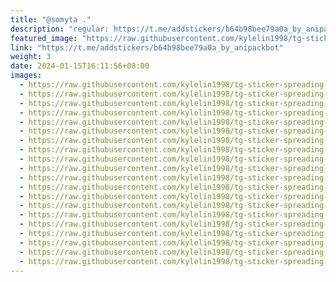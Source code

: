 ```yaml
---
title: "@somyta ."
description: "regular: https://t.me/addstickers/b64b98bee79a0a_by_anipackbot"
featured_image: "https://raw.githubusercontent.com/kylelin1998/tg-sticker-spreading-worldwide-images/main/img/770f1878-a35e-461d-96b9-2a8d257cd1f2.jpg"
link: "https://t.me/addstickers/b64b98bee79a0a_by_anipackbot"
weight: 3
date: 2024-01-15T16:11:56+08:00
images:
  - https://raw.githubusercontent.com/kylelin1998/tg-sticker-spreading-worldwide-images/main/img/770f1878-a35e-461d-96b9-2a8d257cd1f2.jpg
  - https://raw.githubusercontent.com/kylelin1998/tg-sticker-spreading-worldwide-images/main/img/1800218e-fc9e-4cd2-a7fd-e2a55c3699a4.jpg
  - https://raw.githubusercontent.com/kylelin1998/tg-sticker-spreading-worldwide-images/main/img/bc0a4ad7-e2fe-41f9-9e5b-3ffb6c21b0e6.jpg
  - https://raw.githubusercontent.com/kylelin1998/tg-sticker-spreading-worldwide-images/main/img/49d44239-ff70-4cf0-aa02-706ad7a9b0e0.jpg
  - https://raw.githubusercontent.com/kylelin1998/tg-sticker-spreading-worldwide-images/main/img/b287d874-81a0-4764-b8da-af1f4bcf4bc6.jpg
  - https://raw.githubusercontent.com/kylelin1998/tg-sticker-spreading-worldwide-images/main/img/0da29358-c003-43f2-ba3f-1b2de852b3d2.jpg
  - https://raw.githubusercontent.com/kylelin1998/tg-sticker-spreading-worldwide-images/main/img/99983371-282f-472a-8c70-9bee994d9668.jpg
  - https://raw.githubusercontent.com/kylelin1998/tg-sticker-spreading-worldwide-images/main/img/e7c86a10-dd13-4f58-8102-8c733a211643.jpg
  - https://raw.githubusercontent.com/kylelin1998/tg-sticker-spreading-worldwide-images/main/img/ce58a76b-969f-48f9-ba2b-3352fe87c2ad.jpg
  - https://raw.githubusercontent.com/kylelin1998/tg-sticker-spreading-worldwide-images/main/img/c8f3b764-1908-4666-a1a2-d30fa82d4b9a.jpg
  - https://raw.githubusercontent.com/kylelin1998/tg-sticker-spreading-worldwide-images/main/img/c0e7a072-caaf-4951-8e48-727285c5f324.jpg
  - https://raw.githubusercontent.com/kylelin1998/tg-sticker-spreading-worldwide-images/main/img/672a9898-a5c8-4387-a8aa-43f2a0dbd1cb.jpg
  - https://raw.githubusercontent.com/kylelin1998/tg-sticker-spreading-worldwide-images/main/img/da65018c-6f28-4299-b959-620ca86a105b.jpg
  - https://raw.githubusercontent.com/kylelin1998/tg-sticker-spreading-worldwide-images/main/img/6f780e12-39b7-4fe1-b63e-d8da3b594853.jpg
  - https://raw.githubusercontent.com/kylelin1998/tg-sticker-spreading-worldwide-images/main/img/2c08911f-2ac4-4439-8b33-682c42c5d047.jpg
  - https://raw.githubusercontent.com/kylelin1998/tg-sticker-spreading-worldwide-images/main/img/3fff9470-4de9-4169-91a1-9bffb2c92582.jpg
  - https://raw.githubusercontent.com/kylelin1998/tg-sticker-spreading-worldwide-images/main/img/78cd9216-fab9-43e6-96bc-a7598c40d7d0.jpg
  - https://raw.githubusercontent.com/kylelin1998/tg-sticker-spreading-worldwide-images/main/img/083bd762-60e8-44cb-b870-42da639de1a1.jpg
  - https://raw.githubusercontent.com/kylelin1998/tg-sticker-spreading-worldwide-images/main/img/8b0504f7-08b4-4b2c-8d4d-14b55026c008.jpg
  - https://raw.githubusercontent.com/kylelin1998/tg-sticker-spreading-worldwide-images/main/img/a5f2564e-f322-4cea-8cad-e15cbf150374.jpg
---
```

